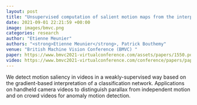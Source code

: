 ```yaml
---
layout: post
title: "Unsupervised computation of salient motion maps from the interpretation of a frame- based classification network"
date: 2021-09-01 22:21:59 +00:00
image: images/bmvc.png
categories: research
author: "Etienne Meunier"
authors: "<strong>Etienne Meunier</strong>, Patrick Bouthemy"
venue: "British Machine Vision Conference (BMVC) "
paper: https://www.bmvc2021-virtualconference.com/assets/papers/1550.pdf
video: https://www.bmvc2021-virtualconference.com/conference/papers/paper_1550.html
---
```

We detect motion saliency in videos in a weakly-supervised way based on the gradient-based interpretation of a classification network. Applications on  handheld camera videos to distinguish parallax from independent motion and on crowd videos for anomaly motion detection.



